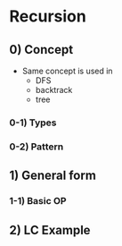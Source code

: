 # Recursion

## 0) Concept
- Same concept is used in
	- DFS
	- backtrack
	- tree 

### 0-1) Types

### 0-2) Pattern

## 1) General form

### 1-1) Basic OP

## 2) LC Example
